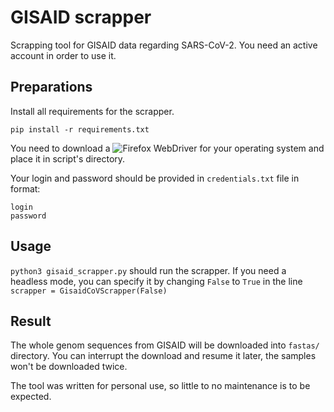 # GISAID scrapper
Scrapping tool for GISAID data regarding SARS-CoV-2. You need an active account in order to use it. 

## Preparations
Install all requirements for the scrapper.
```
pip install -r requirements.txt
```
You need to download a ![Firefox WebDriver](https://github.com/mozilla/geckodriver/releases) for your operating system and place it in script's directory.

Your login and password should be provided in `credentials.txt` file in format:
```
login
password
```

## Usage
`python3 gisaid_scrapper.py` should run the scrapper. If you need a headless mode, you can specify it 
by changing `False` to `True` in the line `scrapper = GisaidCoVScrapper(False)`

## Result
The whole genom sequences from GISAID will be downloaded into `fastas/` directory. You can interrupt the download and resume it later, the samples won't be downloaded twice.

The tool was written for personal use, so little to no maintenance is to be expected.

